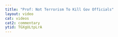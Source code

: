 ```yaml
---
title: "Prof: Not Terrorism To Kill Gov Officials"
layout: video
cat: videos
cat2: commentary
ytid: TGXgULtpLrA
---
```


